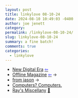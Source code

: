 ```yaml
---
layout: post
title: 𝚕𝚒𝚗𝚔𝚢𝚕𝚘𝚟𝚎 𝟶𝟾-𝟷𝟶-𝟸𝟺
date: 2024-08-10 10:49:03 -0400
author: joe jenett
category: 
permalink: /linkylove-08-10-24/
slug: linkylove-08-10-24
summary: a fine batch!
comments: true
categories:
  - linkylove
---
```

<ul class="linkylove">
	<li><a title="New Digital Era" href="https://newdigitalera.org/">New Digital Era</a>  <a title="source" href=""><span style="color:blue;">&#8678;</span></a></li>
	<li><a title="Offline Magazine" href="https://offlinemagazine.neocities.org/">Offline Magazine</a>  <a title="source" href=""><span style="color:blue;">&#8678;</span></a> <span title="led to site shown below">&#8594;</span></li>
	<li><a title="jason velazquez" href="https://www.fromjason.xyz/">from jason</a> <span title="led to site shown below">&#8594;</span></li>
	<li><a title="Piper McCorkle" href="https://piperswe.me/">Computers? Computers.</a></li>
	<li><a title="brisray" href="https://brisray.com/">Ray's Miscellany</a> <a title="source" href="https://pinboard.in/u:ramblinggit">📌</a></li>
</ul>
<a href="https://brid.gy/publish/mastodon"></a>